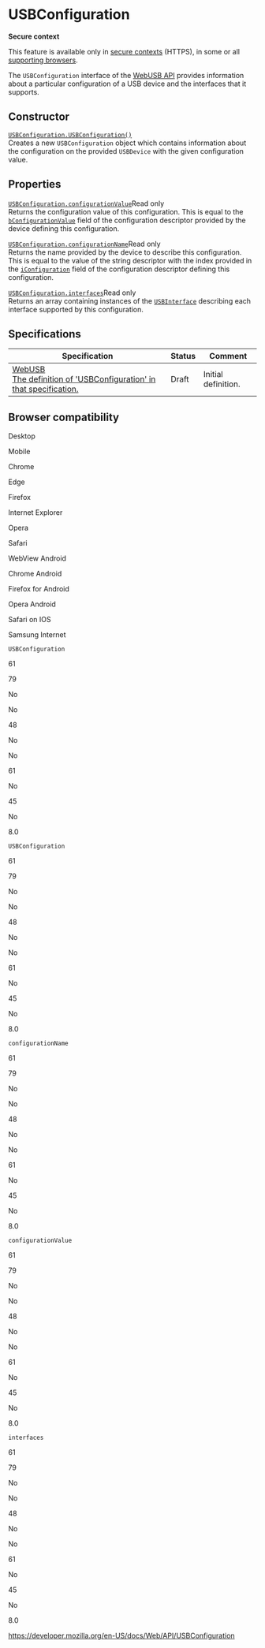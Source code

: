 USBConfiguration
================

**Secure context**

This feature is available only in [secure contexts](https://developer.mozilla.org/en-US/docs/Web/Security/Secure_Contexts) (HTTPS), in some or all [supporting browsers](#browser_compatibility).

The `USBConfiguration` interface of the [WebUSB API](webusb_api) provides information about a particular configuration of a USB device and the interfaces that it supports.

Constructor
-----------

[`USBConfiguration.USBConfiguration()`](usbconfiguration/usbconfiguration)  
Creates a new `USBConfiguration` object which contains information about the configuration on the provided `USBDevice` with the given configuration value.

Properties
----------

 [`USBConfiguration.configurationValue`](usbconfiguration/configurationvalue)<span class="badge inline readonly">Read only </span>   
Returns the configuration value of this configuration. This is equal to the [`bConfigurationValue`](https://www.beyondlogic.org/usbnutshell/usb5.shtml#ConfigurationDescriptors) field of the configuration descriptor provided by the device defining this configuration.

 [`USBConfiguration.configurationName`](usbconfiguration/configurationname)<span class="badge inline readonly">Read only </span>   
Returns the name provided by the device to describe this configuration. This is equal to the value of the string descriptor with the index provided in the [`iConfiguration`](https://www.beyondlogic.org/usbnutshell/usb5.shtml#ConfigurationDescriptors) field of the configuration descriptor defining this configuration.

 [`USBConfiguration.interfaces`](usbconfiguration/interfaces)<span class="badge inline readonly">Read only </span>   
Returns an array containing instances of the [`USBInterface`](usbinterface) describing each interface supported by this configuration.

Specifications
--------------

<table><thead><tr class="header"><th>Specification</th><th>Status</th><th>Comment</th></tr></thead><tbody><tr class="odd"><td><a href="https://wicg.github.io/webusb/#configurations">WebUSB<br />
<span class="small">The definition of 'USBConfiguration' in that specification.</span></a></td><td><span class="spec-draft">Draft</span></td><td>Initial definition.</td></tr></tbody></table>

Browser compatibility
---------------------

Desktop

Mobile

Chrome

Edge

Firefox

Internet Explorer

Opera

Safari

WebView Android

Chrome Android

Firefox for Android

Opera Android

Safari on IOS

Samsung Internet

`USBConfiguration`

61

79

No

No

48

No

No

61

No

45

No

8.0

`USBConfiguration`

61

79

No

No

48

No

No

61

No

45

No

8.0

`configurationName`

61

79

No

No

48

No

No

61

No

45

No

8.0

`configurationValue`

61

79

No

No

48

No

No

61

No

45

No

8.0

`interfaces`

61

79

No

No

48

No

No

61

No

45

No

8.0

<a href="https://developer.mozilla.org/en-US/docs/Web/API/USBConfiguration" class="_attribution-link">https://developer.mozilla.org/en-US/docs/Web/API/USBConfiguration</a>
